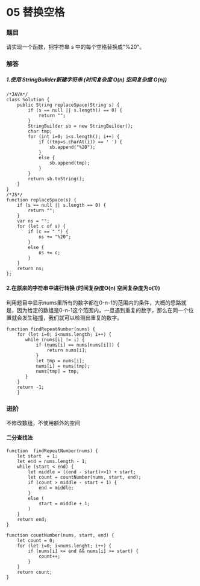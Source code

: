 # 05 替换空格

### 题目

请实现一个函数，把字符串 s 中的每个空格替换成"%20"。

### 解答

##### 1.使用 StringBuilder新建字符串 (时间复杂度 O(n) 空间复杂度 O(n))

```
/*JAVA*/
class Solution {
    public String replaceSpace(String s) {
        if (s == null || s.length() == 0) {
            return "";
        } 
        StringBuilder sb = new StringBuilder();
        char tmp;
        for (int i=0; i<s.length(); i++) {
            if ((tmp=s.charAt(i)) == ' ') {
                sb.append("%20");
            }
            else {
                sb.append(tmp);
            }
        }
        return sb.toString();
    }
}
/*JS*/
function replaceSpace(s) {
    if (s == null || s.length == 0) {
        return "";
    }
    var ns = "";
    for (let c of s) {
        if (c == " ") {
            ns += "%20";
        }
        else {
            ns += c;
        }
    }
    return ns;
};
```
#### 2.在原来的字符串中进行转换 (时间复杂度O(n) 空间复杂度为o(1))

利用题目中显示nums里所有的数字都在0-n-1的范围内的条件，大概的思路就是，因为给定的数组是0-n-1这个范围内，一旦遇到重复的数字，那么在同一个位置就会发生碰撞，我们就可以检测出重复的数字。

```
function findRepeatNumber(nums) {
    for (let i=0; i<nums.length; i++) {
       while (nums[i] != i) {
           if (nums[i] == nums[nums[i]]) {
               return nums[i];
           }
           let tmp = nums[i];
           nums[i] = nums[tmp];
           nums[tmp] = tmp;
       }
    }
    return -1;
    }
```

### 进阶
不修改数组，不使用额外的空间

#### 二分查找法

```
function  findRepeatNumber(nums) {
    let start  = 1;
    let end = nums.length - 1;
    while (start < end) {
        let middle = ((end - start)>>1) + start;
        let count = countNumber(nums, start, end);
        if (count > middle - start + 1) {
            end = middle;
        }
        else (
            start = middle + 1;
        )
    }
    return end;
}

function countNumber(nums, start, end) {
    let count = 0;
    for (let i=0; i<nums.lenght; i++) {
        if (nums[i] <= end && nums[i] >= start) {
            count++;
        }
    }
    return count;
}
```

